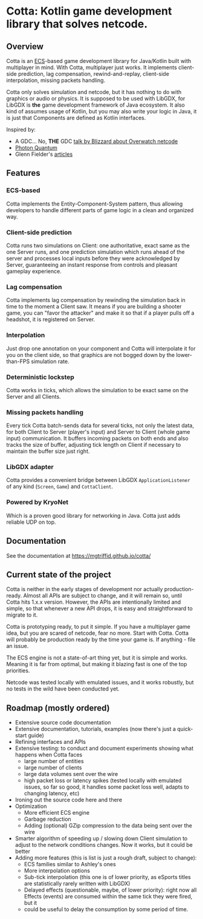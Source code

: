 # Cotta: Kotlin game development library that solves netcode.

## Overview
Cotta is an [ECS](https://en.wikipedia.org/wiki/Entity_component_system)-based
game development library for Java/Kotlin built with multiplayer in mind.
With Cotta, multiplayer just works. It implements client-side prediction, lag
compensation, rewind-and-replay, client-side interpolation, missing packets
handling.

Cotta only solves simulation and netcode, but it has nothing to do with graphics
or audio or physics.  It is supposed to be used with LibGDX, for LibGDX is
**the** game development framework of Java ecosystem. It also kind of assumes
usage of Kotlin, but you may also write your logic in Java, it is just that
Components are defined as Kotlin interfaces.

Inspired by:
- A GDC... No, **THE** GDC [talk by Blizzard about Overwatch netcode](https://www.youtube.com/watch?v=W3aieHjyNvw)
- [Photon Quantum](https://www.photonengine.com/quantum#)
- Glenn Fielder's [articles](https://gafferongames.com/)

## Features

### ECS-based
Cotta implements the Entity-Component-System pattern, thus allowing developers
to handle different parts of game logic in a clean and organized way.

### Client-side prediction
Cotta runs two simulations on Client: one authoritative, exact same as the one
Server runs, and one prediction simulation which runs ahead of the server and
processes local inputs before they were acknowledged by Server, guaranteeing an
instant response from controls and pleasant gameplay experience.

### Lag compensation
Cotta implements lag compensation by rewinding the simulation back in time to
the moment a Client saw. It means if you are building a shooter game, you can
"favor the attacker" and make it so that if a player pulls off a headshot, it
is registered on Server.

### Interpolation
Just drop one annotation on your component and Cotta will interpolate it for you
on the client side, so that graphics are not bogged down by the lower-than-FPS
simulation rate.

### Deterministic lockstep
Cotta works in ticks, which allows the simulation to be exact same on the Server
and all Clients.

### Missing packets handling
Every tick Cotta batch-sends data for several ticks, not only the latest data,
for both Client to Server (player's input) and Server to Client (whole game
input) communication. It buffers incoming packets on both ends and also tracks
the size of buffer, adjusting tick length on Client if necessary to maintain
the buffer size just right.

### LibGDX adapter
Cotta provides a convenient bridge between LibGDX `ApplicationListener` of any
kind (`Screen`, `Game`) and `CottaClient`.

### Powered by KryoNet
Which is a proven good library for networking in Java. Cotta just adds reliable
UDP on top.

## Documentation
See the documentation at https://mgtriffid.github.io/cotta/

## Current state of the project
Cotta is neither in the early stages of development nor actually
production-ready. Almost all APIs are subject to change, and it will remain so,
until Cotta hits 1.x.x version. However, the APIs are intentionally limited and
simple, so that whenever a new API drops, it is easy and straightforward to
migrate to it.

Cotta is prototyping ready, to put it simple. If you have a multiplayer game
idea, but you are scared of netcode, fear no more. Start with Cotta. Cotta will
probably be production ready by the time your game is. If anything - file an
issue.

The ECS engine is not a state-of-art thing yet, but it is simple and works.
Meaning it is far from optimal, but making it blazing fast is one of the top
priorities.

Netcode was tested locally with emulated issues, and it works robustly, but no
tests in the wild have been conducted yet.

## Roadmap (mostly ordered)
- Extensive source code documentation
- Extensive documentation, tutorials, examples (now there's just a quick-start
guide)
- Refining interfaces and APIs
- Extensive testing: to conduct and document experiments showing what happens
    when Cotta faces
  - large number of entities
  - large number of clients
  - large data volumes sent over the wire
  - high packet loss or latency spikes (tested locally with emulated issues, so
    far so good, it handles some packet loss well, adapts to changing latency, etc)
- Ironing out the source code here and there
- Optimization
  - More efficient ECS engine
  - Garbage reduction
  - Adding (optional) GZip compression to the data being sent over the wire
- Smarter algorithm of speeding up / slowing down Client simulation to adjust
to the network conditions changes. Now it works, but it could be better
- Adding more features (this is list is just a rough draft, subject to change):
  - ECS families similar to Ashley's ones
  - More interpolation options
  - Sub-tick interpolation (this one is of lower priority, as eSports titles are
statistically rarely written with LibGDX)
  - Delayed effects (questionable, maybe, of lower priority): right now all
  Effects (events) are consumed within the same tick they were fired, but it
  - could be useful to delay
  the consumption by some period of time.

